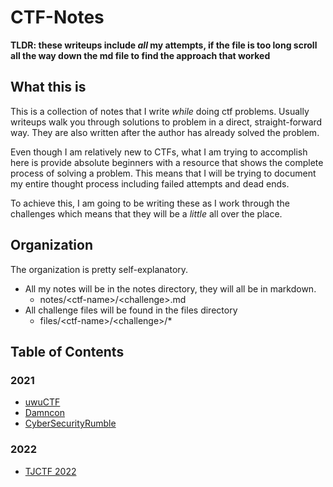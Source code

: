 # CTF-Notes
**TLDR: these writeups include *all* my attempts, if the file is too long scroll all the way down the md file to find the approach that worked**

## What this is

This is a collection of notes that I write *while* doing ctf problems. Usually writeups walk you through solutions to problem in a direct, straight-forward way. They are also written after the author has already solved the problem.

Even though I am relatively new to CTFs, what I am trying to accomplish here is provide absolute beginners with a resource that shows the complete process of solving a problem. This means that I will be trying to document my entire thought process including failed attempts and dead ends. 

To achieve this, I am going to be writing these as I work through the challenges which means that they will be a *little* all over the place.

## Organization

The organization is pretty self-explanatory.
- All my notes will be in the notes directory, they will all be in markdown.
	- notes/\<ctf-name\>/\<challenge\>.md
- All challenge files will be found in the files directory
	- files/\<ctf-name\>/\<challenge\>/\*


## Table of Contents

### 2021

- [uwuCTF](./notes/uwuCTF_UT_ISSS)
- [Damncon](./notes/damncon2021)
- [CyberSecurityRumble](./notes/cybersecurityrumble)

### 2022

- [TJCTF 2022](./notes/tjctf-2022)
